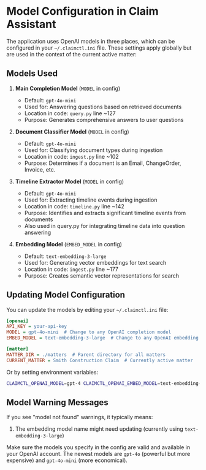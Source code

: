 # Model Configuration in Claim Assistant

The application uses OpenAI models in three places, which can be configured in your `~/.claimctl.ini` file. These settings apply globally but are used in the context of the current active matter:

## Models Used

1. **Main Completion Model** (`MODEL` in config)
   - Default: `gpt-4o-mini`
   - Used for: Answering questions based on retrieved documents
   - Location in code: `query.py` line ~127
   - Purpose: Generates comprehensive answers to user questions

2. **Document Classifier Model** (`MODEL` in config)
   - Default: `gpt-4o-mini`
   - Used for: Classifying document types during ingestion
   - Location in code: `ingest.py` line ~102
   - Purpose: Determines if a document is an Email, ChangeOrder, Invoice, etc.

3. **Timeline Extractor Model** (`MODEL` in config)
   - Default: `gpt-4o-mini`
   - Used for: Extracting timeline events during ingestion
   - Location in code: `timeline.py` line ~142
   - Purpose: Identifies and extracts significant timeline events from documents
   - Also used in query.py for integrating timeline data into question answering

4. **Embedding Model** (`EMBED_MODEL` in config)
   - Default: `text-embedding-3-large`
   - Used for: Generating vector embeddings for text search
   - Location in code: `ingest.py` line ~177
   - Purpose: Creates semantic vector representations for search

## Updating Model Configuration

You can update the models by editing your `~/.claimctl.ini` file:

```ini
[openai]
API_KEY = your-api-key
MODEL = gpt-4o-mini  # Change to any OpenAI completion model
EMBED_MODEL = text-embedding-3-large  # Change to any OpenAI embedding model

[matter]
MATTER_DIR = ./matters  # Parent directory for all matters
CURRENT_MATTER = Smith Construction Claim  # Currently active matter
```

Or by setting environment variables:

```bash
CLAIMCTL_OPENAI_MODEL=gpt-4 CLAIMCTL_OPENAI_EMBED_MODEL=text-embedding-3-large python -m claimctl.cli ask "..."
```

## Model Warning Messages

If you see "model not found" warnings, it typically means:

1. The embedding model name might need updating (currently using `text-embedding-3-large`)

Make sure the models you specify in the config are valid and available in your OpenAI account. The newest models are `gpt-4o` (powerful but more expensive) and `gpt-4o-mini` (more economical).